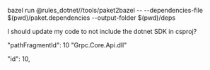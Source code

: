 bazel run @rules_dotnet//tools/paket2bazel -- --dependencies-file $(pwd)/paket.dependencies  --output-folder $(pwd)/deps


I should update my code to not include the dotnet SDK in csproj?

"pathFragmentId": 10
"Grpc.Core.Api.dll"

<!-- In pathFragments -->
"id": 10,